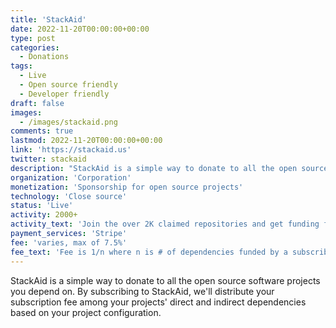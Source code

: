 ```yaml
---
title: 'StackAid'
date: 2022-11-20T00:00:00+00:00
type: post
categories:
  - Donations
tags:
  - Live
  - Open source friendly
  - Developer friendly
draft: false
images:
  - /images/stackaid.png
comments: true
lastmod: 2022-11-20T00:00:00+00:00
link: 'https://stackaid.us'
twitter: stackaid
description: "StackAid is a simple way to donate to all the open source software projects you depend on. By subscribing to StackAid, we'll distribute your subscription fee among your projects' direct and indirect dependencies based on your project configuration."
organization: 'Corporation'
monetization: 'Sponsorship for open source projects'
technology: 'Close source'
status: 'Live'
activity: 2000+
activity_text: 'Join the over 2K claimed repositories and get funding for your project.'
payment_services: 'Stripe'
fee: 'varies, max of 7.5%'
fee_text: 'Fee is 1/n where n is # of dependencies funded by a subscriber with a cap of 7.5%'
---
```


StackAid is a simple way to donate to all the open source software projects you depend on. By subscribing to StackAid, we'll distribute your subscription fee among your projects' direct and indirect dependencies based on your project configuration.<!--more-->
